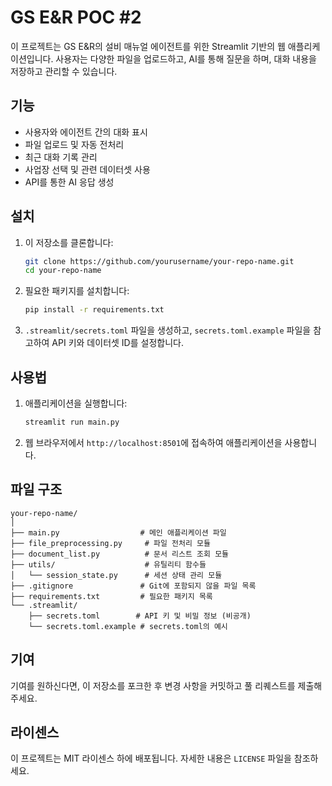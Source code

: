 # GS E&R POC #2

이 프로젝트는 GS E&R의 설비 매뉴얼 에이전트를 위한 Streamlit 기반의 웹 애플리케이션입니다. 사용자는 다양한 파일을 업로드하고, AI를 통해 질문을 하며, 대화 내용을 저장하고 관리할 수 있습니다.

## 기능

- 사용자와 에이전트 간의 대화 표시
- 파일 업로드 및 자동 전처리
- 최근 대화 기록 관리
- 사업장 선택 및 관련 데이터셋 사용
- API를 통한 AI 응답 생성

## 설치

1. 이 저장소를 클론합니다:

   ```bash
   git clone https://github.com/yourusername/your-repo-name.git
   cd your-repo-name
   ```

2. 필요한 패키지를 설치합니다:

   ```bash
   pip install -r requirements.txt
   ```

3. `.streamlit/secrets.toml` 파일을 생성하고, `secrets.toml.example` 파일을 참고하여 API 키와 데이터셋 ID를 설정합니다.

## 사용법

1. 애플리케이션을 실행합니다:

   ```bash
   streamlit run main.py
   ```

2. 웹 브라우저에서 `http://localhost:8501`에 접속하여 애플리케이션을 사용합니다.

## 파일 구조

```
your-repo-name/
│
├── main.py                  # 메인 애플리케이션 파일
├── file_preprocessing.py     # 파일 전처리 모듈
├── document_list.py          # 문서 리스트 조회 모듈
├── utils/                    # 유틸리티 함수들
│   └── session_state.py      # 세션 상태 관리 모듈
├── .gitignore               # Git에 포함되지 않을 파일 목록
├── requirements.txt         # 필요한 패키지 목록
└── .streamlit/
    ├── secrets.toml        # API 키 및 비밀 정보 (비공개)
    └── secrets.toml.example # secrets.toml의 예시
```

## 기여

기여를 원하신다면, 이 저장소를 포크한 후 변경 사항을 커밋하고 풀 리퀘스트를 제출해 주세요.

## 라이센스

이 프로젝트는 MIT 라이센스 하에 배포됩니다. 자세한 내용은 `LICENSE` 파일을 참조하세요.
